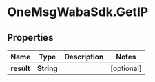 # OneMsgWabaSdk.GetIP

## Properties

Name | Type | Description | Notes
------------ | ------------- | ------------- | -------------
**result** | **String** |  | [optional] 


